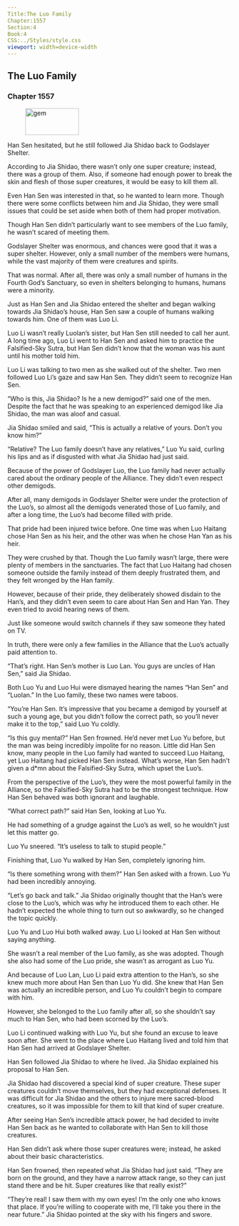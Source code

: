 ```yaml
---
Title:The Luo Family 
Chapter:1557 
Section:4 
Book:4 
CSS:../Styles/style.css 
viewport: width=device-width
---
```

  
## The Luo Family
### Chapter 1557
  
<figure>
	<img src="../Images/gem.gif" alt="gem" id="gem" width="120" height="60" />
</figure>
  

  
Han Sen hesitated, but he still followed Jia Shidao back to Godslayer Shelter.

According to Jia Shidao, there wasn’t only one super creature; instead, there was a group of them. Also, if someone had enough power to break the skin and flesh of those super creatures, it would be easy to kill them all.

Even Han Sen was interested in that, so he wanted to learn more. Though there were some conflicts between him and Jia Shidao, they were small issues that could be set aside when both of them had proper motivation.

Though Han Sen didn’t particularly want to see members of the Luo family, he wasn’t scared of meeting them.

Godslayer Shelter was enormous, and chances were good that it was a super shelter. However, only a small number of the members were humans, while the vast majority of them were creatures and spirits.

That was normal. After all, there was only a small number of humans in the Fourth God’s Sanctuary, so even in shelters belonging to humans, humans were a minority.

Just as Han Sen and Jia Shidao entered the shelter and began walking towards Jia Shidao’s house, Han Sen saw a couple of humans walking towards him. One of them was Luo Li.

Luo Li wasn’t really Luolan’s sister, but Han Sen still needed to call her aunt. A long time ago, Luo Li went to Han Sen and asked him to practice the Falsified-Sky Sutra, but Han Sen didn’t know that the woman was his aunt until his mother told him.

Luo Li was talking to two men as she walked out of the shelter. Two men followed Luo Li’s gaze and saw Han Sen. They didn’t seem to recognize Han Sen.

“Who is this, Jia Shidao? Is he a new demigod?” said one of the men. Despite the fact that he was speaking to an experienced demigod like Jia Shidao, the man was aloof and casual.

Jia Shidao smiled and said, “This is actually a relative of yours. Don’t you know him?”

“Relative? The Luo family doesn’t have any relatives,” Luo Yu said, curling his lips and as if disgusted with what Jia Shidao had just said.

Because of the power of Godslayer Luo, the Luo family had never actually cared about the ordinary people of the Alliance. They didn’t even respect other demigods.

After all, many demigods in Godslayer Shelter were under the protection of the Luo’s, so almost all the demigods venerated those of Luo family, and after a long time, the Luo’s had become filled with pride.

That pride had been injured twice before. One time was when Luo Haitang chose Han Sen as his heir, and the other was when he chose Han Yan as his heir.

They were crushed by that. Though the Luo family wasn’t large, there were plenty of members in the sanctuaries. The fact that Luo Haitang had chosen someone outside the family instead of them deeply frustrated them, and they felt wronged by the Han family.

However, because of their pride, they deliberately showed disdain to the Han’s, and they didn’t even seem to care about Han Sen and Han Yan. They even tried to avoid hearing news of them.

Just like someone would switch channels if they saw someone they hated on TV.

In truth, there were only a few families in the Alliance that the Luo’s actually paid attention to.

“That’s right. Han Sen’s mother is Luo Lan. You guys are uncles of Han Sen,” said Jia Shidao.

Both Luo Yu and Luo Hui were dismayed hearing the names “Han Sen” and “Luolan.” In the Luo family, these two names were taboos.

“You’re Han Sen. It’s impressive that you became a demigod by yourself at such a young age, but you didn’t follow the correct path, so you’ll never make it to the top,” said Luo Yu coldly.

“Is this guy mental?” Han Sen frowned. He’d never met Luo Yu before, but the man was being incredibly impolite for no reason. Little did Han Sen know, many people in the Luo family had wanted to succeed Luo Haitang, yet Luo Haitang had picked Han Sen instead. What’s worse, Han Sen hadn’t given a d*mn about the Falsified-Sky Sutra, which upset the Luo’s.

From the perspective of the Luo’s, they were the most powerful family in the Alliance, so the Falsified-Sky Sutra had to be the strongest technique. How Han Sen behaved was both ignorant and laughable.

“What correct path?” said Han Sen, looking at Luo Yu.

He had something of a grudge against the Luo’s as well, so he wouldn’t just let this matter go.

Luo Yu sneered. “It’s useless to talk to stupid people.”

Finishing that, Luo Yu walked by Han Sen, completely ignoring him.

“Is there something wrong with them?” Han Sen asked with a frown. Luo Yu had been incredibly annoying.

“Let’s go back and talk.” Jia Shidao originally thought that the Han’s were close to the Luo’s, which was why he introduced them to each other. He hadn’t expected the whole thing to turn out so awkwardly, so he changed the topic quickly.

Luo Yu and Luo Hui both walked away. Luo Li looked at Han Sen without saying anything.

She wasn’t a real member of the Luo family, as she was adopted. Though she also had some of the Luo pride, she wasn’t as arrogant as Luo Yu.

And because of Luo Lan, Luo Li paid extra attention to the Han’s, so she knew much more about Han Sen than Luo Yu did. She knew that Han Sen was actually an incredible person, and Luo Yu couldn’t begin to compare with him.

However, she belonged to the Luo family after all, so she shouldn’t say much to Han Sen, who had been scorned by the Luo’s.

Luo Li continued walking with Luo Yu, but she found an excuse to leave soon after. She went to the place where Luo Haitang lived and told him that Han Sen had arrived at Godslayer Shelter.

Han Sen followed Jia Shidao to where he lived. Jia Shidao explained his proposal to Han Sen.

Jia Shidao had discovered a special kind of super creature. These super creatures couldn’t move themselves, but they had exceptional defenses. It was difficult for Jia Shidao and the others to injure mere sacred-blood creatures, so it was impossible for them to kill that kind of super creature.

After seeing Han Sen’s incredible attack power, he had decided to invite Han Sen back as he wanted to collaborate with Han Sen to kill those creatures.

Han Sen didn’t ask where those super creatures were; instead, he asked about their basic characteristics.

Han Sen frowned, then repeated what Jia Shidao had just said. “They are born on the ground, and they have a narrow attack range, so they can just stand there and be hit. Super creatures like that really exist?”

“They’re real! I saw them with my own eyes! I’m the only one who knows that place. If you’re willing to cooperate with me, I’ll take you there in the near future.” Jia Shidao pointed at the sky with his fingers and swore.